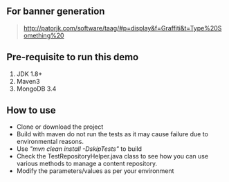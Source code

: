 ## For banner generation 
>http://patorjk.com/software/taag/#p=display&f=Graffiti&t=Type%20Something%20


## Pre-requisite to run this demo

1.	JDK 1.8+
1.   Maven3 
1.   MongoDB 3.4 

## How to use
*   Clone or download the project
*   Build with maven do not run the tests as it may cause failure due to environmental reasons. 
*   Use *"mvn clean install -DskipTests"* to build
*   Check the TestRepositoryHelper.java class to see how you can use various methods to manage a  content repository.
*    Modify the parameters/values as per your environment
